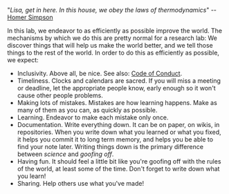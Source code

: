 "*Lisa, get in here. In this house, we obey the laws of thermodynamics*" -- [Homer Simpson](https://www.youtube.com/watch?v=Dc-m9dumEaw)

In this lab, we endeavor to as efficiently as possible improve the world. The mechanisms by which we do this are pretty normal for a research lab: We discover things that will help us make the world better, and we tell those things to the rest of the world. In order to do this as efficiently as possible, we expect:

* Inclusivity. Above all, be nice. See also: [Code of Conduct](Code_of_Conduct.md).
* Timeliness. Clocks and calendars are sacred. If you will miss a meeting or deadline, let the appropriate people know, early enough so it won't cause other people problems.
* Making lots of mistakes. Mistakes are how learning happens. Make as many of them as you can, as quickly as possible.
* Learning. Endeavor to make each mistake only once. 
* Documentation. Write everything down. It can be on paper, on wikis, in repositories. When you write down what you learned or what you fixed, it helps you commit it to long term memory, and helps you be able to find your note later. Writing things down is the primary difference between *science* and *goofing off*. 
* Having fun. It should feel a little bit like you're goofing off with the rules of the world, at least some of the time. Don't forget to write down what you learn!
* Sharing. Help others use what you've made!
